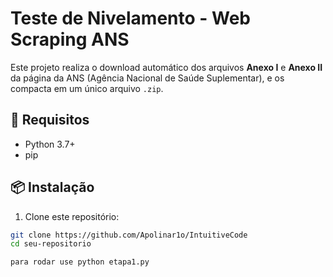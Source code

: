 # Teste de Nivelamento - Web Scraping ANS

Este projeto realiza o download automático dos arquivos **Anexo I** e **Anexo II** da página da ANS (Agência Nacional de Saúde Suplementar), e os compacta em um único arquivo `.zip`.

## 🔧 Requisitos

- Python 3.7+
- pip

## 📦 Instalação

1. Clone este repositório:
```bash
git clone https://github.com/Apolinar1o/IntuitiveCode
cd seu-repositorio

para rodar use python etapa1.py